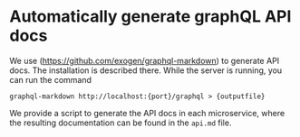# Automatically generate graphQL API docs

We use (https://github.com/exogen/graphql-markdown) to generate API docs.
The installation is described there.
While the server is running, you can run the command
```
graphql-markdown http://localhost:{port}/graphql > {outputfile}
```

We provide a script to generate the API docs in each microservice, where the resulting documentation can be found in the `api.md` file.

